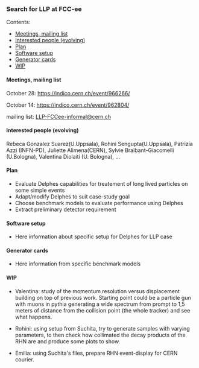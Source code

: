 ### Search for LLP at FCC-ee 

Contents: 
  * [Meetings, mailing list](#meetings--mailing-list)
  * [Interested people (evolving)](#interested-people--evolving-)
  * [Plan](#plan)
  * [Software setup](#software-setup)
  * [Generator cards](#generator-cards)
  * [WIP](#wip)


#### Meetings, mailing list
October 28: https://indico.cern.ch/event/966266/

October 14: https://indico.cern.ch/event/962804/

mailing list: LLP-FCCee-informal@cern.ch

#### Interested people (evolving)
Rebeca Gonzalez Suarez(U.Uppsala), Rohini Sengupta(U.Uppsala), Patrizia Azzi (INFN-PD), Juliette Alimena(CERN), 
Sylvie Braibant-Giacomelli (U.Bologna), Valentina Diolaiti (U. Bologna), ...

#### Plan
- Evaluate Delphes capabilities for treatement of long lived particles on some simple events
- Adapt/modify Delphes to suit case-study goal
- Choose benchmark models to evaluate performance using Delphes 
- Extract preliminary detector requirement 

#### Software setup 

- Here information about specific setup for Delphes for LLP case 

#### Generator cards 

- Here information from specific benchmark models 

#### WIP
  - Valentina: study of the momentum resolution versus displacement building on top of previous work. Starting point could be a particle gun with muons in pythia generating a wide spectrum from prompt to 1,5 meters of distance from the collision point (the whole tracker) and see what happens.
  
 - Rohini: using setup from Suchita, try to generate samples with varying parameters, to then check how collimated the decay products of the RHN are and produce some plots to show. 
 
 - Emilia: using Suchita's files, prepare RHN event-display for CERN courier.
